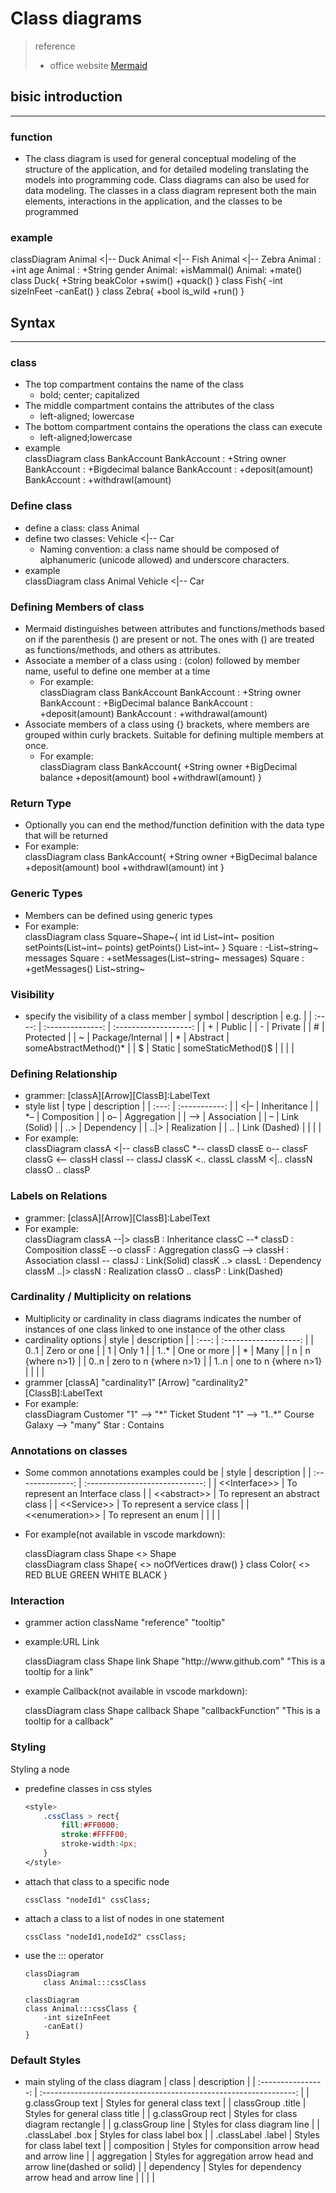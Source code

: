 <link rel='stylesheet' href="style.css">

<h1> Class diagrams </h1>

> reference
> - office website [Mermaid](https://mermaid-js.github.io/mermaid/diagrams-and-syntax-and-examples/classDiagram.html)

<h2> bisic introduction </h2><hr>

<h3> function </h3>

- The class diagram is used for general conceptual modeling of the structure of the application, and for detailed modeling translating the models into programming code. Class diagrams can also be used for data modeling. The classes in a class diagram represent both the main elements, interactions in the application, and the classes to be programmed

<h3> example </h3>

<div class=mermaid>
    classDiagram
        Animal <|-- Duck
        Animal <|-- Fish
        Animal <|-- Zebra
        Animal : +int age
        Animal : +String gender
        Animal: +isMammal()
        Animal: +mate()
        class Duck{
            +String beakColor
            +swim()
            +quack()
        }
        class Fish{
            -int sizeInFeet
            -canEat()
        }
        class Zebra{
            +bool is_wild
            +run()
        }
</div>

<h2> Syntax </h2> <hr>
<h3> class </h3>

- The top compartment contains the name of the class
  - <span class="feedback"> bold; center; capitalized </span>
- The middle compartment contains the attributes of the class
  - <span class="feedback"> left-aligned; lowercase </span>
- The bottom compartment contains the operations the class can execute
  - <span class="feedback"> left-aligned;lowercase </span>
- example
    <div class=mermaid>
    classDiagram
        class BankAccount
        BankAccount : +String owner
        BankAccount : +Bigdecimal balance
        BankAccount : +deposit(amount)
        BankAccount : +withdrawl(amount)
    </div>

<h3> Define class </h3>

- define a class: <span class=command> class Animal </span>
- define two classes: <span class=command> Vehicle <|-- Car </span>
  - <span class=hint>Naming convention: a class name should be composed of alphanumeric (unicode allowed) and underscore characters.</span>
- example
    <div class=mermaid>
        classDiagram
            class Animal
            Vehicle <|-- Car
    </div>

<h3> Defining Members of class </h3>

- Mermaid distinguishes between attributes and functions/methods based on if the parenthesis () are present or not. The ones with () are treated as functions/methods, and others as attributes.
- Associate a member of a class using : (colon) followed by member name, useful to define one member at a time
  - For example:
    <div class=mermaid>
        classDiagram
            class BankAccount
            BankAccount : +String owner
            BankAccount : +BigDecimal balance
            BankAccount : +deposit(amount)
            BankAccount : +withdrawal(amount)
    </div>
- Associate members of a class using {} brackets, where members are grouped within curly brackets. Suitable for defining multiple members at once.
  - For example:
    <div class=mermaid>
        classDiagram
            class BankAccount{
                +String owner
                +BigDecimal balance
                +deposit(amount) bool
                +withdrawl(amount)
            }
    </div>

<h3> Return Type </h3>

- Optionally you can end the method/function definition with the data type that will be returned
- For example:
    <div class=mermaid>
        classDiagram
        class BankAccount{
            +String owner
            +BigDecimal balance
            +deposit(amount) bool
            +withdrawl(amount) int
        }
    </div>

<h3> Generic Types </h3>

- Members can be defined using generic types
- For example:
    <div class=mermaid>
        classDiagram
        class Square~Shape~{
            int id
            List~int~ position
            setPoints(List~int~ points)
            getPoints() List~int~
        }
        Square : -List~string~ messages
        Square : +setMessages(List~string~ messages)
        Square : +getMessages() List~string~
    </div>

<h3> Visibility </h3>

- specify the visibility of a class member
  | symbol |   description    |         e.g.          |
  | :----: | :--------------: | :-------------------: |
  |   +    |      Public      |
  |   -    |     Private      |
  |   #    |    Protected     |
  |   ~    | Package/Internal |
  |   *    |     Abstract     | someAbstractMethod()* |
  |   $    |      Static      |  someStaticMethod()$  |
  |        |                  |

<h3> Defining Relationship </h3>

- grammer:<span class=command> [classA][Arrow][ClassB]:LabelText </span>
- style list
  | type  |  description  |
  | :---: | :-----------: |
  | <\|–  |  Inheritance  |
  |  *–   |  Composition  |
  |  o–   |  Aggregation  |
  |  –>   |  Association  |
  |   –   | Link (Solid)  |
  |  ..>  |  Dependency   |
  | ..\|> |  Realization  |
  |  ..   | Link (Dashed) |
  |       |               |
- For example:
    <div class=mermaid>
        classDiagram
        classA <|-- classB
        classC *-- classD
        classE o-- classF
        classG <-- classH
        classI -- classJ
        classK <.. classL
        classM <|.. classN
        classO .. classP
    </div>

<h3> Labels on Relations </h3>

- grammer: <span class=command> [classA][Arrow][ClassB]:LabelText </span>
- For example:
    <div class=mermaid>
        classDiagram
        classA --|> classB : Inheritance
        classC --* classD : Composition
        classE --o classF : Aggregation
        classG --> classH : Association
        classI -- classJ : Link(Solid)
        classK ..> classL : Dependency
        classM ..|> classN : Realization
        classO .. classP : Link(Dashed)
    </div>

<h3> Cardinality / Multiplicity on relations
 </h3>

- Multiplicity or cardinality in class diagrams indicates the number of instances of one class linked to one instance of the other class
- cardinality options
  | style |      description      |
  | :---: | :-------------------: |
  | 0..1  |      Zero or one      |
  |   1   |        Only 1         |
  | 1..*  |      One or more      |
  |   *   |         Many          |
  |   n   |     n {where n>1}     |
  | 0..n  | zero to n {where n>1} |
  | 1..n  | one to n {where n>1}  |
  |       |                       |
- grammer <span class=command> [classA] "cardinality1" [Arrow] "cardinality2" [ClassB]:LabelText </span>
- For example:
    <div class=mermaid>
        classDiagram
            Customer "1" --> "*" Ticket
            Student "1" --> "1..*" Course
            Galaxy --> "many" Star : Contains
    </div>

<h3> Annotations on classes </h3>

- Some common annotations examples could be
  |      style       |           description           |
  | :--------------: | :-----------------------------: |
  |  <\<Interface>>  | To represent an Interface class |
  |  <\<abstract>>   | To represent an abstract class  |
  |   <\<Service>>   |  To represent a service class   |
  | <\<enumeration>> |      To represent an enum       |
  |                  |                                 |
- For example(not available in vscode markdown):
    <div class=mermaid>
        classDiagram
            class Shape
            <<interface>> Shape
    </div>

    <div class=mermaid>
        classDiagram
        class Shape{
            <<interface>>
            noOfVertices
            draw()
        }
        class Color{
            <<enumeration>>
            RED
            BLUE
            GREEN
            WHITE
            BLACK
        }
    </div>

<h3> Interaction </h3>

- grammer <span class=command> action className "reference" "tooltip" </span>
- example:URL Link
    <div class=mermaid>
        classDiagram
        class Shape
        link Shape "http://www.github.com" "This is a tooltip for a link"
    </div>
- example Callback(not available in vscode markdown):
    <div class=mermaid>
        classDiagram
        class Shape
        callback Shape "callbackFunction" "This is a tooltip for a callback"
        <script>
            var callbackFunction = function(){
                alert('A callback was triggered');
            }
        <script>
    </div>

- a full example using interactive links in an html context
    <body>
    <div class="mermaid">
        classDiagram
        Animal <|-- Duck
        Animal <|-- Fish
        Animal <|-- Zebra
        Animal : +int age
        Animal : +String gender
        Animal: +isMammal()
        Animal: +mate()
        class Duck{
        +String beakColor
        +swim()
        +quack()
        }
        class Fish{
        -int sizeInFeet
        -canEat()
        }
        class Zebra{
        +bool is_wild
        +run()
        }

        callback Duck callback "Tooltip"
        click Zebra "http://www.github.com" "This is a link"
    </div>

    <script>
        var callback = function(){
            alert('A callback was triggered');
        }
        var config = {
        startOnLoad:true,
        securityLevel:'loose',
        };

        mermaid.initialize(config);
    </script>
    </body>

<h3> Styling </h3>

Styling a node
- predefine classes in css styles
    ```css
    <style>
        .cssClass > rect{
            fill:#FF0000;
            stroke:#FFFF00;
            stroke-width:4px;
        }
    </style>
    ```
- attach that class to a specific node
    ```
    cssClass "nodeId1" cssClass;
    ```
- attach a class to a list of nodes in one statement
    ```
    cssClass "nodeId1,nodeId2" cssClass;
    ```
- use the ::: operator
    ```
    classDiagram
        class Animal:::cssClass

    classDiagram
    class Animal:::cssClass {
        -int sizeInFeet
        -canEat()
    }
    ```

<h3> Default Styles </h3>

- main styling of the class diagram
  |       class        |                            description                            |
  | :----------------: | :---------------------------------------------------------------: |
  | g.classGroup text  |                   Styles for general class text                   |
  | classGroup .title  |                  Styles for general class title                   |
  | g.classGroup rect  |                Styles for class diagram rectangle                 |
  | g.classGroup line  |                   Styles for class diagram line                   |
  |  .classLabel .box  |                    Styles for class label box                     |
  | .classLabel .label |                    Styles for class label text                    |
  |    composition     |         Styles for componsition arrow head and arrow line         |
  |    aggregation     | Styles for aggregation arrow head and arrow line(dashed or solid) |
  |     dependency     |          Styles for dependency arrow head and arrow line          |
  |                    |                                                                   |